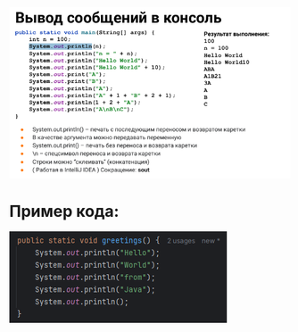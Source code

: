 ![](https://github.com/Extertom/Notebook_my/blob/036bff76fba926172fe030e0b4121c50e23eb8b1/images/sout.png)
# Пример кода:
![](https://github.com/Extertom/Notebook_my/blob/3bf69186cf6e35051e0ea796e3d7d4e6f1822b90/images/sout%20%D0%BF%D1%80%D0%B8%D0%BC%D0%B5%D1%80%20%D0%BA%D0%BE%D0%B4%20%D0%B2%20%D0%BC%D0%B5%D1%82%D0%BE%D0%B4%D0%B5.png)




